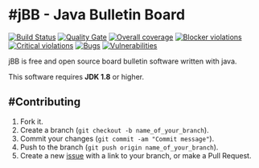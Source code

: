 #jBB - Java Bulletin Board
=================================
[![Build Status](http://vps289371.ovh.net:8000/buildStatus/icon?job=jBB-build-feature_event-validation_0.9.0_20170917)](http://vps289371.ovh.net:8000/job/jBB-build-feature_event-validation_0.9.0_20170917/) 
[![Quality Gate](http://vps289371.ovh.net:9000/api/badges/gate?key=org.jbb:jbb-parent:0.9.0-event-validation-SNAPSHOT)](http://vps289371.ovh.net:9000/dashboard?id=org.jbb%3Ajbb-parent%3A0.9.0-event-validation-SNAPSHOT)
[![Overall coverage](http://vps289371.ovh.net:9000/api/badges/measure?key=org.jbb:jbb-parent:0.9.0-event-validation-SNAPSHOT&metric=coverage&blinking=true)](http://vps289371.ovh.net:9000/dashboard?id=org.jbb%3Ajbb-parent%3A0.9.0-event-validation-SNAPSHOT) 
[![Blocker violations](http://vps289371.ovh.net:9000/api/badges/measure?key=org.jbb:jbb-parent:0.9.0-event-validation-SNAPSHOT&metric=blocker_violations&blinking=true)](http://vps289371.ovh.net:9000/dashboard?id=org.jbb%3Ajbb-parent%3A0.9.0-event-validation-SNAPSHOT) 
[![Critical violations](http://vps289371.ovh.net:9000/api/badges/measure?key=org.jbb:jbb-parent:0.9.0-event-validation-SNAPSHOT&metric=critical_violations&blinking=true)](http://vps289371.ovh.net:9000/dashboard?id=org.jbb%3Ajbb-parent%3A0.9.0-event-validation-SNAPSHOT) 
[![Bugs](http://vps289371.ovh.net:9000/api/badges/measure?key=org.jbb:jbb-parent:0.9.0-event-validation-SNAPSHOT&metric=bugs&blinking=true)](http://vps289371.ovh.net:9000/dashboard?id=org.jbb%3Ajbb-parent%3A0.9.0-event-validation-SNAPSHOT) 
[![Vulnerabilities](http://vps289371.ovh.net:9000/api/badges/measure?key=org.jbb:jbb-parent:0.9.0-event-validation-SNAPSHOT&metric=vulnerabilities&blinking=true)](http://vps289371.ovh.net:9000/dashboard?id=org.jbb%3Ajbb-parent%3A0.9.0-event-validation-SNAPSHOT)


jBB is free and open source board bulletin software written with java.


This software requires **JDK 1.8** or higher.

#Contributing
------------

1. Fork it.
2. Create a branch (`git checkout -b name_of_your_branch`).
3. Commit your changes (`git commit -am "Commit message"`).
4. Push to the branch (`git push origin name_of_your_branch`).
5. Create a new [issue](https://github.com/jbb-project/jbb/issues/new) with a link to your branch, or make a Pull Request.
